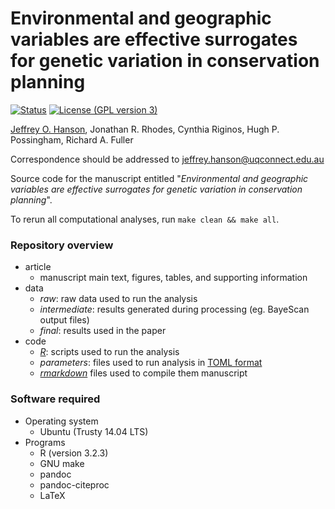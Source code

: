 Environmental and geographic variables are effective surrogates for genetic variation in conservation planning
========================================================================================================
[![Status](https://img.shields.io/badge/status-in%20prep-red.svg?style=flat-square)]()
[![License (GPL version 3)](https://img.shields.io/badge/license-GNU%20GPL%20version%203-brightgreen.svg?style=flat-square)](http://opensource.org/licenses/GPL-3.0)

[Jeffrey O. Hanson](wwww.jeffrey-hanson.com), Jonathan R. Rhodes, Cynthia Riginos, Hugh P. Possingham, Richard A. Fuller

Correspondence should be addressed to [jeffrey.hanson@uqconnect.edu.au](mailto:jeffrey.hanson@uqconnect.edu.au)

Source code for the manuscript entitled "_Environmental and geographic variables are effective surrogates for genetic variation in conservation planning_". 

To rerun all computational analyses, run `make clean && make all`.

### Repository overview

* article
	+ manuscript main text, figures, tables, and supporting information
* data
	+ _raw_: raw data used to run the analysis
	+ _intermediate_: results generated during processing (eg. BayeScan output files)
	+ _final_: results used in the paper
* code
	+ [_R_](www.r-project.org): scripts used to run the analysis 
	+ _parameters_: files used to run analysis in [TOML format](https://github.com/toml-lang/toml)
	+ [_rmarkdown_](wwww.rmarkdown.rstudio.com) files used to compile them manuscript

### Software required

* Operating system
	+ Ubuntu (Trusty 14.04 LTS)
* Programs
	+ R (version 3.2.3)
	+ GNU make
	+ pandoc
	+ pandoc-citeproc
	+ LaTeX
